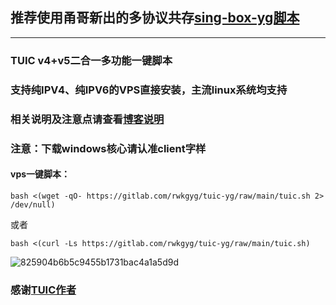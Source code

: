 ## 推荐使用甬哥新出的多协议共存[sing-box-yg脚本](https://github.com/yonggekkk/sing-box-yg)
------------------------------------------------------------------------------------------
### TUIC v4+v5二合一多功能一键脚本

### 支持纯IPV4、纯IPV6的VPS直接安装，主流linux系统均支持

### 相关说明及注意点请查看[博客说明](https://ygkkk.blogspot.com/2022/11/tuic-yg-youtube.html)

### 注意：下载windows核心请认准client字样

#### vps一键脚本：
```
bash <(wget -qO- https://gitlab.com/rwkgyg/tuic-yg/raw/main/tuic.sh 2> /dev/null)
```
或者
```
bash <(curl -Ls https://gitlab.com/rwkgyg/tuic-yg/raw/main/tuic.sh)
```


![825904b6b5c9455b1731bac4a1a5d9d](https://github.com/yonggekkk/Tuic-yg/assets/121604513/c4c63c1d-a2f3-4985-b2f2-609d9c05e3ab)


### 感谢[TUIC作者](https://github.com/EAimTY/tuic)
